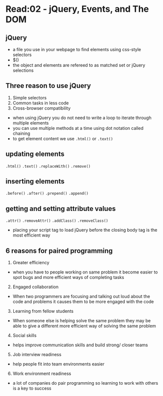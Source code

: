 # Read:02 - jQuery, Events, and The DOM
## jQuery 
- a file you use in your webpage to find elements using css-style selectors
- $()
- the object and elements are refereed to as matched set or jQuery selections
## Three reason to use jQuery 
1. Simple selectors
2. Common tasks in less code
3. Cross-browser compatibility
- when using jQuery you do not need to write a loop to iterate through multiple elements 
- you can use multiple methods at a time using dot notation called chaining
- to get element content we use ```.html()``` or ```.text()```
## updating elements 
```.html()```
```.text()```
```.replaceWith()```
```.remove()```
## inserting elements 
```.before()```
```.after()```
```.prepend()```
```.append()```
## getting and setting attribute values 
```.attr()```
```.removeAttr()```
```.addClass()```
```.removeClass()```
- placing your script tag to load jQuery before the closing body tag is the most efficient way
## 6 reasons for paired programming
1. Greater efficiency
  - when you have to people working on same problem it become easier to spot bugs and more efficient ways of completing tasks
2. Engaged collaboration
  - When two programmers are focusing and talking out loud about the code and problems it causes them to be more engaged with the code
3. Learning from fellow students
  - When someone else is helping solve the same problem they may be able to give a different more efficient way of solving the same problem
4. Social skills
  - helps improve communication skills and build strong/ closer teams
5. Job interview readiness
  - help people fit into team environments easier 
6. Work environment readiness 
  - a lot of companies do pair programming so learning to work with others is a key to success
